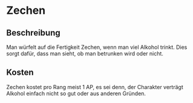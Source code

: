# Zechen

## Beschreibung

Man würfelt auf die Fertigkeit Zechen, wenn man viel Alkohol trinkt. Dies sorgt dafür, dass man sieht, ob man betrunken wird oder nicht.

## Kosten

Zechen kostet pro Rang meist 1 AP, es sei denn, der Charakter verträgt Alkohol einfach nicht so gut oder aus anderen Gründen.
